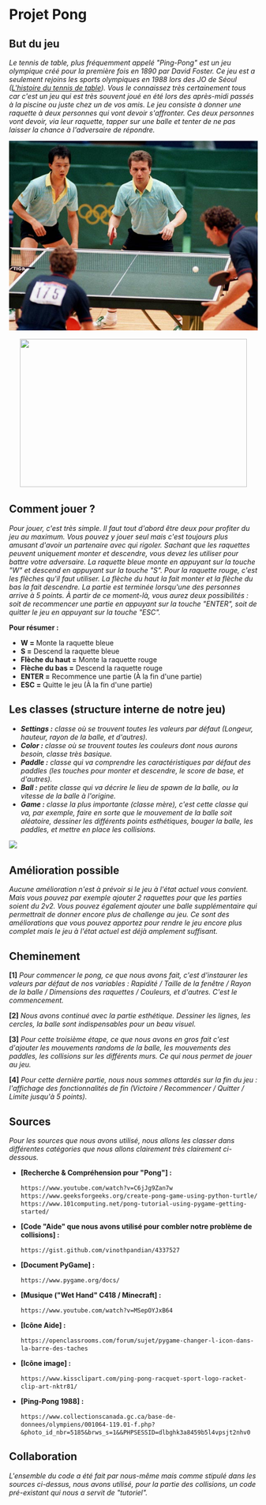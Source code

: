 # Projet Pong

## But du jeu
*Le tennis de table, plus fréquemment appelé "Ping-Pong" est un jeu olympique créé pour la première fois en 1890 par David Foster. Ce jeu est a seulement rejoins les sports olympiques en 1988 lors des JO de Séoul ([L'histoire du tennis de table](https://fr.cornilleau.com/content/55-lhistoire-du-tennis-de-table)). Vous le connaissez très certainement tous car c'est un jeu qui est très souvent joué en été lors des après-midi passés à la piscine ou juste chez un de vos amis. Le jeu consiste à donner une raquette à deux personnes qui vont devoir s'affronter. Ces deux personnes vont devoir, via leur raquette, tapper sur une balle et tenter de ne pas laisser la chance à l'adversaire de répondre.*

![](resources/readme/1988.jpg)

<p align="center">
  <img width="460" height="300" src=http://www.collectionscanada.gc.ca/obj/001064/f1/0511ng-pintea5-v6.jpg>
</p>

## Comment jouer ?
*Pour jouer, c'est très simple. Il faut tout d'abord être deux pour profiter du jeu au maximum. Vous pouvez y jouer seul mais c'est toujours plus amusant d'avoir un partenaire avec qui rigoler. Sachant que les raquettes peuvent uniquement monter et descendre, vous devez les utiliser pour battre votre adversaire. La raquette bleue monte en appuyant sur la touche "W" et descend en appuyant sur la touche "S". Pour la raquette rouge, c'est les flèches qu'il faut utiliser. La flèche du haut la fait monter et la flèche du bas la fait descendre. La partie est terminée lorsqu'une des personnes arrive à 5 points. À partir de ce moment-là, vous aurez deux possibilités : soit de recommencer une partie en appuyant sur la touche "ENTER", soit de quitter le jeu en appuyant sur la touche "ESC".*

**Pour résumer :**

* **W =** Monte la raquette bleue
* **S =** Descend la raquette bleue
* **Flèche du haut =** Monte la raquette rouge
* **Flèche du bas =** Descend la raquette rouge
* **ENTER =** Recommence une partie (À la fin d'une partie)
* **ESC =** Quitte le jeu (À la fin d'une partie)

## Les classes (structure interne de notre jeu)
* ***Settings :*** *classe où se trouvent toutes les valeurs par défaut (Longeur, hauteur, rayon de la balle, et d'autres).*
* ***Color :*** *classe où se trouvent toutes les couleurs dont nous aurons besoin, classe très basique.*
* ***Paddle :*** *classe qui va comprendre les caractéristiques par défaut des paddles (les touches pour monter et descendre, le score de base, et d'autres).*
* ***Ball :*** *petite classe qui va décrire le lieu de spawn de la balle, ou la vitesse de la balle à l'origine.*
* ***Game :*** *classe la plus importante (classe mère), c'est cette classe qui va, par exemple, faire en sorte que le mouvement de la balle soit aléatoire, dessiner les différents points esthétiques, bouger la balle, les paddles, et mettre en place les collisions.*

![](resources/images/diag.png)

## Amélioration possible
*Aucune amélioration n'est à prévoir si le jeu à l'état actuel vous convient. Mais vous pouvez par exemple ajouter 2 raquettes pour que les parties soient du 2v2. Vous pouvez également ajouter une balle supplémentaire qui permettrait de donner encore plus de challenge au jeu. Ce sont des améliorations que vous pouvez apportez pour rendre le jeu encore plus complet mais le jeu à l'état actuel est déjà amplement suffisant.*

## Cheminement
**[1]** *Pour commencer le pong, ce que nous avons fait, c'est d'instaurer les valeurs par défaut de nos variables : Rapidité / Taille de la fenêtre / Rayon de la balle / Dimensions des raquettes / Couleurs, et d'autres. C'est le commencement.*

**[2]** *Nous avons continué avec la partie esthétique. Dessiner les lignes, les cercles, la balle sont indispensables pour un beau visuel.* 

**[3]** *Pour cette troisième étape, ce que nous avons en gros fait c'est d'ajouter les mouvements randoms de la balle, les mouvements des paddles, les collisions sur les différents murs. Ce qui nous permet de jouer au jeu.*

**[4]** *Pour cette dernière partie, nous nous sommes attardés sur la fin du jeu : l'affichage des fonctionnalités de fin (Victoire / Recommencer / Quitter / Limite jusqu'à 5 points).*

## Sources 
*Pour les sources que nous avons utilisé, nous allons les classer dans différentes catégories que nous allons clairement très clairement ci-dessous.*

* **[Recherche & Compréhension pour "Pong"] :**

      https://www.youtube.com/watch?v=C6jJg9Zan7w
      https://www.geeksforgeeks.org/create-pong-game-using-python-turtle/
      https://www.101computing.net/pong-tutorial-using-pygame-getting-started/
      
* **[Code "Aide" que nous avons utilisé pour combler notre problème de collisions] :**

      https://gist.github.com/vinothpandian/4337527 
  
* **[Document PyGame] :**

      https://www.pygame.org/docs/

* **[Musique ("Wet Hand" C418 / Minecraft] :**

      https://www.youtube.com/watch?v=MSepOYJxB64

* **[Icône Aide] :**

      https://openclassrooms.com/forum/sujet/pygame-changer-l-icon-dans-la-barre-des-taches
      
* **[Icône image] :**

      https://www.kissclipart.com/ping-pong-racquet-sport-logo-racket-clip-art-nktr81/

* **[Ping-Pong 1988] :**

      https://www.collectionscanada.gc.ca/base-de-donnees/olympiens/001064-119.01-f.php?&photo_id_nbr=5185&brws_s=1&&PHPSESSID=dlbghk3a8459b5l4vpsjt2nhv0

## Collaboration
*L'ensemble du code a été fait par nous-même mais comme stipulé dans les sources ci-dessus, nous avons utilisé, pour la partie des collisions, un code pré-existant qui nous a servit de "tutoriel".*
